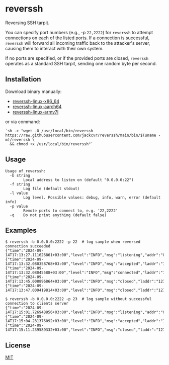 # reverssh

Reversing SSH tarpit.

You can specify port numbers (e.g., -p `22,2222`) for `reverssh` to attempt connections on each of the listed ports. 
If a connection is successful, `reverssh` will forward all incoming traffic back to the attacker's server, 
causing them to interact with their own system.

If no ports are specified, or if the provided ports are closed, `reverssh` operates as a standard SSH tarpit, 
sending one random byte per second.

## Installation

Download binary manually:

- [reverssh-linux-x86_64](https://raw.githubusercontent.com/jackcvr/reverssh/main/bin/x86_64/reverssh)
- [reverssh-linux-aarch64](https://raw.githubusercontent.com/jackcvr/reverssh/main/bin/aarch64/reverssh)
- [reverssh-linux-armv7l](https://raw.githubusercontent.com/jackcvr/reverssh/main/bin/armv7l/reverssh)

or via command:

```shell
`sh -c "wget -O /usr/local/bin/reverssh https://raw.githubusercontent.com/jackcvr/reverssh/main/bin/$(uname -m)/reverssh \
  && chmod +x /usr/local/bin/reverssh"`
```

## Usage

```shell
Usage of reverssh:
  -b string
    	Local address to listen on (default "0.0.0.0:22")
  -f string
    	Log file (default stdout)
  -l value
    	Log level. Possible values: debug, info, warn, error (default info)
  -p value
    	Remote ports to connect to, e.g. '22,2222'
  -q	Do not print anything (default false)
```

## Examples

```shell
$ reverssh -b 0.0.0.0:2222 -p 22  # log sample when reversed connection succeeded
{"time":"2024-09-14T17:13:27.111626861+03:00","level":"INFO","msg":"listening","addr":"0.0.0.0:2222"}
{"time":"2024-09-14T17:13:32.080358768+03:00","level":"INFO","msg":"accepted","laddr":"127.0.0.1:2222","raddr":"127.0.0.1:39680"}
{"time":"2024-09-14T17:13:32.08045588+03:00","level":"INFO","msg":"connected","laddr":"127.0.0.1:40136","raddr":"127.0.0.1:22"}
{"time":"2024-09-14T17:13:45.008896864+03:00","level":"INFO","msg":"closed","laddr":"127.0.0.1:40136","raddr":"127.0.0.1:22"}
{"time":"2024-09-14T17:13:47.009419814+03:00","level":"INFO","msg":"closed","laddr":"127.0.0.1:2222","raddr":"127.0.0.1:39680","lifetime":13}
```

```shell
$ reverssh -b 0.0.0.0:2222 -p 23  # log sample without successful connection to clients server
{"time":"2024-09-14T17:15:01.726948856+03:00","level":"INFO","msg":"listening","addr":"0.0.0.0:2222"}
{"time":"2024-09-14T17:15:04.231376092+03:00","level":"INFO","msg":"accepted","laddr":"127.0.0.1:2222","raddr":"127.0.0.1:58262"}
{"time":"2024-09-14T17:15:11.239589332+03:00","level":"INFO","msg":"closed","laddr":"127.0.0.1:2222","raddr":"127.0.0.1:58262","lifetime":6}
```

## License

[MIT](https://spdx.org/licenses/MIT.html) 